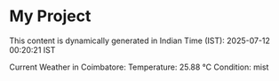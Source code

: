 # My Project

This content is dynamically generated in Indian Time (IST): 2025-07-12 00:20:21 IST


Current Weather in Coimbatore:
Temperature: 25.88 °C
Condition: mist
